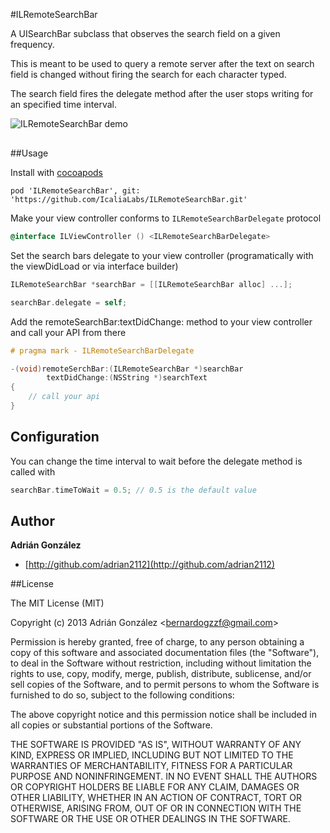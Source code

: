 #ILRemoteSearchBar

A UISearchBar subclass that observes the search field on a given frequency.

This is meant to be used to query a remote server after the text on search field is changed without firing the search for each character typed.
                    
The search field fires the delegate method after the user stops writing for an specified time interval.

<img src="https://raw.github.com/icalialabs/ILRemoteSearchBar/master/demo.gif" alt="ILRemoteSearchBar demo" title="ILRemoteSearchBar demo" style="display:block; margin: 10px auto 30px auto; align:center">


##Usage

Install with [cocoapods](http://cocoapods.org/)

```
pod 'ILRemoteSearchBar', git: 'https://github.com/IcaliaLabs/ILRemoteSearchBar.git'
```


Make your view controller conforms to `ILRemoteSearchBarDelegate` protocol

```objective-c
@interface ILViewController () <ILRemoteSearchBarDelegate>

```

Set the search bars delegate to your view controller
(programatically with the viewDidLoad or via interface builder)

```objective-c
ILRemoteSearchBar *searchBar = [[ILRemoteSearchBar alloc] ...];

searchBar.delegate = self;
```

Add the remoteSearchBar:textDidChange: method to your view controller and call your API from there

```objective-c
# pragma mark - ILRemoteSearchBarDelegate

-(void)remoteSerchBar:(ILRemoteSearchBar *)searchBar
		textDidChange:(NSString *)searchText
{
	// call your api
}

```

## Configuration
You can change the time interval to wait before the delegate method is called with

```objective-c
searchBar.timeToWait = 0.5; // 0.5 is the default value
```

## Author
**Adrián González**
+ [http://github.com/adrian2112](http://github.com/adrian2112)


##License

The MIT License (MIT)

Copyright (c) 2013 Adrián González \<bernardogzzf@gmail.com\>

Permission is hereby granted, free of charge, to any person obtaining a
copy
of this software and associated documentation files (the "Software"), to
deal
in the Software without restriction, including without limitation the
rights
to use, copy, modify, merge, publish, distribute, sublicense, and/or
sell
copies of the Software, and to permit persons to whom the Software is
furnished to do so, subject to the following conditions:

The above copyright notice and this permission notice shall be included
in
all copies or substantial portions of the Software.

THE SOFTWARE IS PROVIDED "AS IS", WITHOUT WARRANTY OF ANY KIND, EXPRESS
OR
IMPLIED, INCLUDING BUT NOT LIMITED TO THE WARRANTIES OF MERCHANTABILITY,
FITNESS FOR A PARTICULAR PURPOSE AND NONINFRINGEMENT. IN NO EVENT SHALL
THE
AUTHORS OR COPYRIGHT HOLDERS BE LIABLE FOR ANY CLAIM, DAMAGES OR OTHER
LIABILITY, WHETHER IN AN ACTION OF CONTRACT, TORT OR OTHERWISE, ARISING
FROM,
OUT OF OR IN CONNECTION WITH THE SOFTWARE OR THE USE OR OTHER DEALINGS
IN
THE SOFTWARE.

